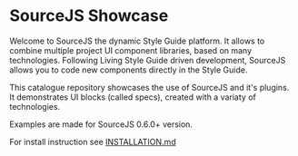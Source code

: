 # SourceJS Showcase

Welcome to SourceJS the dynamic Style Guide platform. It allows to combine multiple project UI component libraries, based on many technologies.
Following Living Style Guide driven development, SourceJS allows you to code new components directly in the Style Guide.

This catalogue repository showcases the use of SourceJS and it's plugins.
It demonstrates UI blocks (called specs), created with a variaty of technologies.

Examples are made for SourceJS 0.6.0+ version.

For install instruction see [INSTALLATION.md](./INSTALLATION.md)
